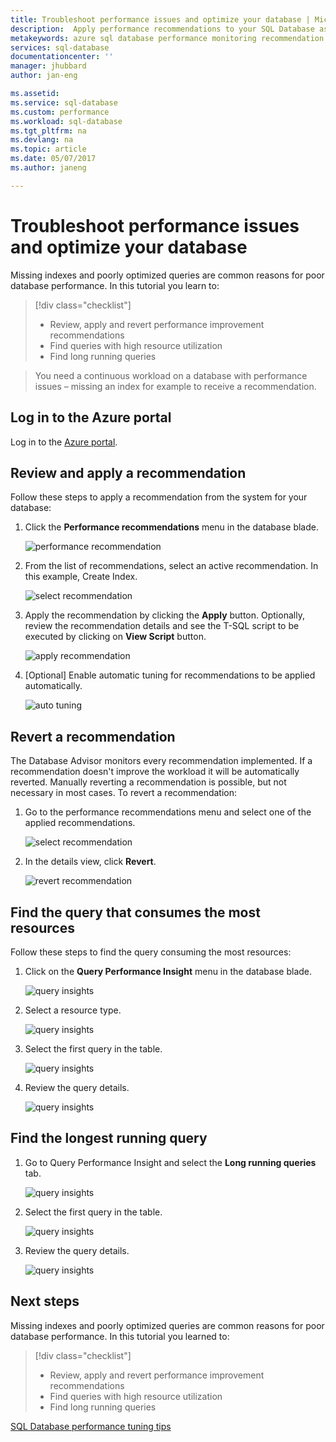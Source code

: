 ```yaml
---
title: Troubleshoot performance issues and optimize your database | Microsoft Docs
description:  Apply performance recommendations to your SQL Database as well as lear how to gain insights about the performance of the queries running against your database
metakeywords: azure sql database performance monitoring recommendation
services: sql-database
documentationcenter: ''
manager: jhubbard
author: jan-eng

ms.assetid: 
ms.service: sql-database
ms.custom: performance
ms.workload: sql-database
ms.tgt_pltfrm: na
ms.devlang: na
ms.topic: article
ms.date: 05/07/2017
ms.author: janeng

---
```

# Troubleshoot performance issues and optimize your database

Missing indexes and poorly optimized queries are common reasons for poor database performance. In this tutorial you learn to:
> [!div class="checklist"]
> * Review, apply and revert performance improvement recommendations
> * Find queries with high resource utilization
> * Find long running queries

> You need a continuous workload on a database with performance issues – missing an index for example to receive a recommendation.
>

## Log in to the Azure portal

Log in to the [Azure portal](https://portal.azure.com/).

## Review and apply a recommendation

Follow these steps to apply a recommendation from the system for your database:

1. Click the **Performance recommendations** menu in the database blade.

    ![performance recommendation](./media/sql-database-performance-tutorial/perf_recommendations.png)

2. From the list of recommendations, select an active recommendation. In this example, Create Index.

    ![select recommendation](./media/sql-database-performance-tutorial/create_index.png)

3. Apply the recommendation by clicking the **Apply** button. Optionally, review the recommendation details and see the T-SQL script to  be executed by clicking on **View Script** button.

    ![apply recommendation](./media/sql-database-performance-tutorial/apply.png)

4. [Optional] Enable automatic tuning for recommendations to be applied automatically.

    ![auto tuning](./media/sql-database-performance-tutorial/auto_tuning.png)

## Revert a recommendation

The Database Advisor monitors every recommendation implemented. If a recommendation doesn't improve the workload it will be automatically reverted. Manually reverting a recommendation is possible, but not necessary in most cases. To revert a recommendation:

1. Go to the performance recommendations menu and select one of the applied recommendations.

    ![select recommendation](./media/sql-database-performance-tutorial/select.png)

2. In the details view, click **Revert**.

    ![revert recommendation](./media/sql-database-performance-tutorial/revert.png)

## Find the query that consumes the most resources

Follow these steps to find the query consuming the most resources:

1. Click on the **Query Performance Insight** menu in the database blade.

    ![query insights](./media/sql-database-performance-tutorial/query_perf_insights.png)

2. Select a resource type.

    ![query insights](./media/sql-database-performance-tutorial/select_resource_type.png)

3. Select the first query in the table.

    ![query insights](./media/sql-database-performance-tutorial/select_query.png)

4. Review the query details.

    ![query insights](./media/sql-database-performance-tutorial/query_details.png)

## Find the longest running query

1. Go to Query Performance Insight and select the **Long running queries** tab.

    ![query insights](./media/sql-database-performance-tutorial/long_running.png)

3. Select the first query in the table.

    ![query insights](./media/sql-database-performance-tutorial/select_first_query.png)

4. Review the query details.

    ![query insights](./media/sql-database-performance-tutorial/review_query_details.png)



## Next steps 
Missing indexes and poorly optimized queries are common reasons for poor database performance. In this tutorial you learned to:
> [!div class="checklist"]
> * Review, apply and revert performance improvement recommendations
> * Find queries with high resource utilization
> * Find long running queries

[SQL Database performance tuning tips](https://docs.microsoft.com/azure/sql-database/sql-database-troubleshoot-performance)
